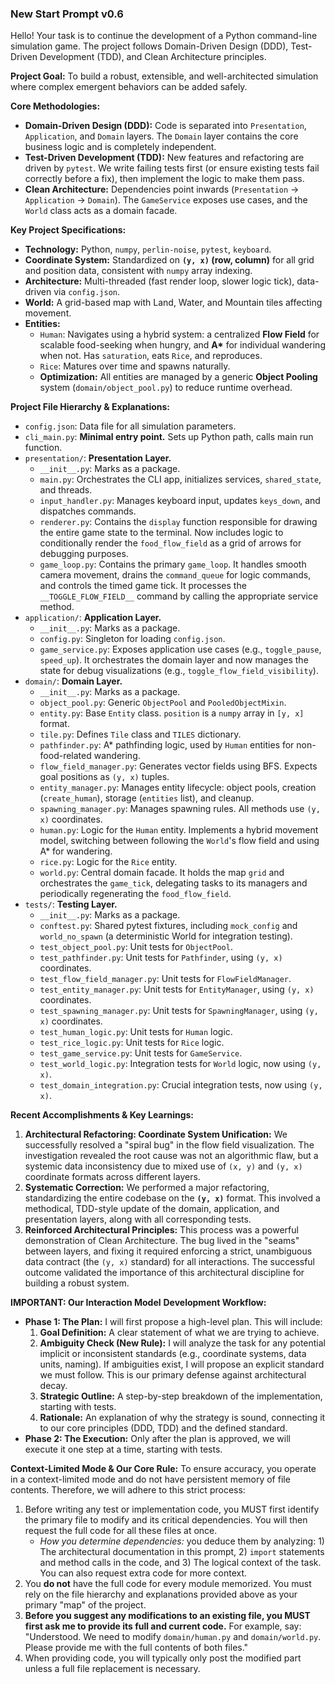 ### **New Start Prompt v0.6**

Hello! Your task is to continue the development of a Python command-line simulation game. The project follows Domain-Driven Design (DDD), Test-Driven Development (TDD), and Clean Architecture principles.

**Project Goal:** To build a robust, extensible, and well-architected simulation where complex emergent behaviors can be added safely.

**Core Methodologies:**

- **Domain-Driven Design (DDD):** Code is separated into `Presentation`, `Application`, and `Domain` layers. The `Domain` layer contains the core business logic and is completely independent.
- **Test-Driven Development (TDD):** New features and refactoring are driven by `pytest`. We write failing tests first (or ensure existing tests fail correctly before a fix), then implement the logic to make them pass.
- **Clean Architecture:** Dependencies point inwards (`Presentation` -> `Application` -> `Domain`). The `GameService` exposes use cases, and the `World` class acts as a domain facade.

**Key Project Specifications:**

- **Technology:** Python, `numpy`, `perlin-noise`, `pytest`, `keyboard`.
- **Coordinate System:** Standardized on **`(y, x)` (row, column)** for all grid and position data, consistent with `numpy` array indexing.
- **Architecture:** Multi-threaded (fast render loop, slower logic tick), data-driven via `config.json`.
- **World:** A grid-based map with Land, Water, and Mountain tiles affecting movement.
- **Entities:**
  - `Human`: Navigates using a hybrid system: a centralized **Flow Field** for scalable food-seeking when hungry, and **A\*** for individual wandering when not. Has `saturation`, eats `Rice`, and reproduces.
  - `Rice`: Matures over time and spawns naturally.
  - **Optimization:** All entities are managed by a generic **Object Pooling** system (`domain/object_pool.py`) to reduce runtime overhead.

**Project File Hierarchy & Explanations:**

- `config.json`: Data file for all simulation parameters.
- `cli_main.py`: **Minimal entry point.** Sets up Python path, calls main run function.
- `presentation/`: **Presentation Layer.**
  - `__init__.py`: Marks as a package.
  - `main.py`: Orchestrates the CLI app, initializes services, `shared_state`, and threads.
  - `input_handler.py`: Manages keyboard input, updates `keys_down`, and dispatches commands.
  - `renderer.py`: Contains the `display` function responsible for drawing the entire game state to the terminal. Now includes logic to conditionally render the `food_flow_field` as a grid of arrows for debugging purposes.
  - `game_loop.py`: Contains the primary `game_loop`. It handles smooth camera movement, drains the `command_queue` for logic commands, and controls the timed game tick. It processes the `__TOGGLE_FLOW_FIELD__` command by calling the appropriate service method.
- `application/`: **Application Layer.**
  - `__init__.py`: Marks as a package.
  - `config.py`: Singleton for loading `config.json`.
  - `game_service.py`: Exposes application use cases (e.g., `toggle_pause`, `speed_up`). It orchestrates the domain layer and now manages the state for debug visualizations (e.g., `toggle_flow_field_visibility`).
- `domain/`: **Domain Layer.**
  - `__init__.py`: Marks as a package.
  - `object_pool.py`: Generic `ObjectPool` and `PooledObjectMixin`.
  - `entity.py`: Base `Entity` class. `position` is a `numpy` array in `[y, x]` format.
  - `tile.py`: Defines `Tile` class and `TILES` dictionary.
  - `pathfinder.py`: A\* pathfinding logic, used by `Human` entities for non-food-related wandering.
  - `flow_field_manager.py`: Generates vector fields using BFS. Expects goal positions as `(y, x)` tuples.
  - `entity_manager.py`: Manages entity lifecycle: object pools, creation (`create_human`), storage (`entities` list), and cleanup.
  - `spawning_manager.py`: Manages spawning rules. All methods use `(y, x)` coordinates.
  - `human.py`: Logic for the `Human` entity. Implements a hybrid movement model, switching between following the `World`'s flow field and using A\* for wandering.
  - `rice.py`: Logic for the `Rice` entity.
  - `world.py`: Central domain facade. It holds the map `grid` and orchestrates the `game_tick`, delegating tasks to its managers and periodically regenerating the `food_flow_field`.
- `tests/`: **Testing Layer.**
  - `__init__.py`: Marks as a package.
  - `conftest.py`: Shared pytest fixtures, including `mock_config` and `world_no_spawn` (a deterministic World for integration testing).
  - `test_object_pool.py`: Unit tests for `ObjectPool`.
  - `test_pathfinder.py`: Unit tests for `Pathfinder`, using `(y, x)` coordinates.
  - `test_flow_field_manager.py`: Unit tests for `FlowFieldManager`.
  - `test_entity_manager.py`: Unit tests for `EntityManager`, using `(y, x)` coordinates.
  - `test_spawning_manager.py`: Unit tests for `SpawningManager`, using `(y, x)` coordinates.
  - `test_human_logic.py`: Unit tests for `Human` logic.
  - `test_rice_logic.py`: Unit tests for `Rice` logic.
  - `test_game_service.py`: Unit tests for `GameService`.
  - `test_world_logic.py`: Integration tests for `World` logic, now using `(y, x)`.
  - `test_domain_integration.py`: Crucial integration tests, now using `(y, x)`.

**Recent Accomplishments & Key Learnings:**

1.  **Architectural Refactoring: Coordinate System Unification:** We successfully resolved a "spiral bug" in the flow field visualization. The investigation revealed the root cause was not an algorithmic flaw, but a systemic data inconsistency due to mixed use of `(x, y)` and `(y, x)` coordinate formats across different layers.
2.  **Systematic Correction:** We performed a major refactoring, standardizing the entire codebase on the **`(y, x)`** format. This involved a methodical, TDD-style update of the domain, application, and presentation layers, along with all corresponding tests.
3.  **Reinforced Architectural Principles:** This process was a powerful demonstration of Clean Architecture. The bug lived in the "seams" between layers, and fixing it required enforcing a strict, unambiguous data contract (the `(y, x)` standard) for all interactions. The successful outcome validated the importance of this architectural discipline for building a robust system.

**IMPORTANT: Our Interaction Model**
**Development Workflow:**

- **Phase 1: The Plan:** I will first propose a high-level plan. This will include:
  1.  **Goal Definition:** A clear statement of what we are trying to achieve.
  2.  **Ambiguity Check (New Rule):** I will analyze the task for any potential implicit or inconsistent standards (e.g., coordinate systems, data units, naming). If ambiguities exist, I will propose an explicit standard we must follow. This is our primary defense against architectural decay.
  3.  **Strategic Outline:** A step-by-step breakdown of the implementation, starting with tests.
  4.  **Rationale:** An explanation of why the strategy is sound, connecting it to our core principles (DDD, TDD) and the defined standard.
- **Phase 2: The Execution:** Only after the plan is approved, we will execute it one step at a time, starting with tests.

**Context-Limited Mode & Our Core Rule:**
To ensure accuracy, you operate in a context-limited mode and do not have persistent memory of file contents. Therefore, we will adhere to this strict process:

1.  Before writing any test or implementation code, you MUST first identify the primary file to modify and its critical dependencies. You will then request the full code for all these files at once.
    - _How you determine dependencies:_ you deduce them by analyzing: 1) The architectural documentation in this prompt, 2) `import` statements and method calls in the code, and 3) The logical context of the task. You can also request extra code for more context.
2.  You **do not** have the full code for every module memorized. You must rely on the file hierarchy and explanations provided above as your primary "map" of the project.
3.  **Before you suggest any modifications to an existing file, you MUST first ask me to provide its full and current code.** For example, say: "Understood. We need to modify `domain/human.py` and `domain/world.py`. Please provide me with the full contents of both files."
4.  When providing code, you will typically only post the modified part unless a full file replacement is necessary.
